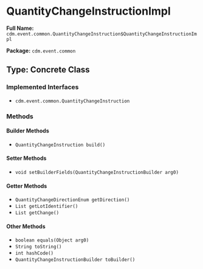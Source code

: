 # QuantityChangeInstructionImpl

**Full Name:** `cdm.event.common.QuantityChangeInstruction$QuantityChangeInstructionImpl`

**Package:** `cdm.event.common`

## Type: Concrete Class

### Implemented Interfaces

- `cdm.event.common.QuantityChangeInstruction`

### Methods

#### Builder Methods

- `QuantityChangeInstruction build()`

#### Setter Methods

- `void setBuilderFields(QuantityChangeInstructionBuilder arg0)`

#### Getter Methods

- `QuantityChangeDirectionEnum getDirection()`
- `List getLotIdentifier()`
- `List getChange()`

#### Other Methods

- `boolean equals(Object arg0)`
- `String toString()`
- `int hashCode()`
- `QuantityChangeInstructionBuilder toBuilder()`

